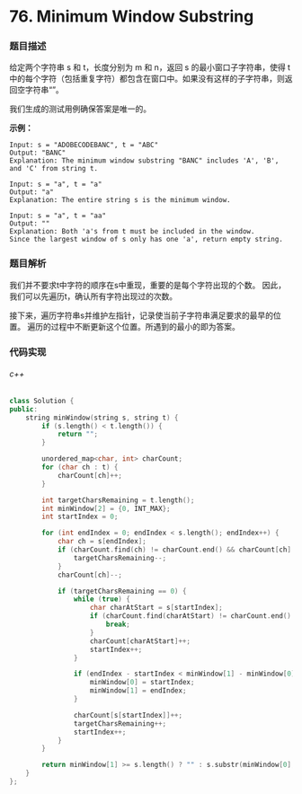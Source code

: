 # 76. Minimum Window Substring

### 题目描述

给定两个字符串 s 和 t，长度分别为 m 和 n，返回 s 的最小窗口子字符串，使得 t 中的每个字符（包括重复字符）都包含在窗口中。如果没有这样的子字符串，则返回空字符串“”。

我们生成的测试用例确保答案是唯一的。

**示例：**

```
Input: s = "ADOBECODEBANC", t = "ABC"
Output: "BANC"
Explanation: The minimum window substring "BANC" includes 'A', 'B', and 'C' from string t.
```

```
Input: s = "a", t = "a"
Output: "a"
Explanation: The entire string s is the minimum window.
```

```
Input: s = "a", t = "aa"
Output: ""
Explanation: Both 'a's from t must be included in the window.
Since the largest window of s only has one 'a', return empty string.
```

### 题目解析

我们并不要求t中字符的顺序在s中重现，重要的是每个字符出现的个数。
因此，我们可以先遍历t，确认所有字符出现过的次数。

接下来，遍历字符串s并维护左指针，记录使当前子字符串满足要求的最早的位置。
遍历的过程中不断更新这个位置。所遇到的最小的即为答案。

### 代码实现

###### c++

```c++
class Solution {
public:
    string minWindow(string s, string t) {
        if (s.length() < t.length()) {
            return "";
        }

        unordered_map<char, int> charCount;
        for (char ch : t) {
            charCount[ch]++;
        }

        int targetCharsRemaining = t.length();
        int minWindow[2] = {0, INT_MAX};
        int startIndex = 0;

        for (int endIndex = 0; endIndex < s.length(); endIndex++) {
            char ch = s[endIndex];
            if (charCount.find(ch) != charCount.end() && charCount[ch] > 0) {
                targetCharsRemaining--;
            }
            charCount[ch]--;

            if (targetCharsRemaining == 0) {
                while (true) {
                    char charAtStart = s[startIndex];
                    if (charCount.find(charAtStart) != charCount.end() && charCount[charAtStart] == 0) {
                        break;
                    }
                    charCount[charAtStart]++;
                    startIndex++;
                }

                if (endIndex - startIndex < minWindow[1] - minWindow[0]) {
                    minWindow[0] = startIndex;
                    minWindow[1] = endIndex;
                }

                charCount[s[startIndex]]++;
                targetCharsRemaining++;
                startIndex++;
            }
        }

        return minWindow[1] >= s.length() ? "" : s.substr(minWindow[0], minWindow[1] - minWindow[0] + 1);        
    }
};
```

